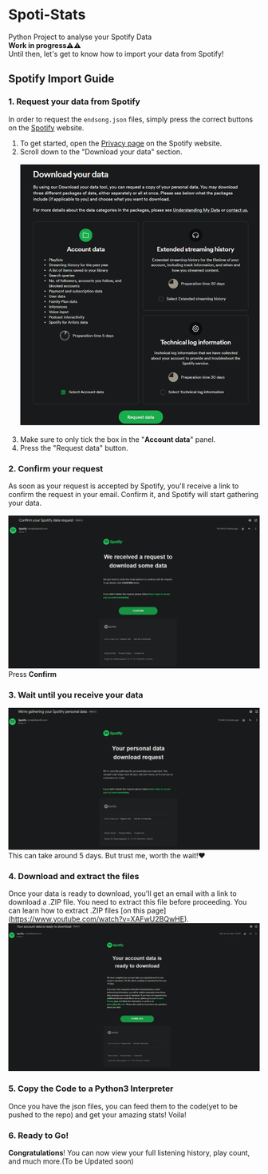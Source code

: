 # Spoti-Stats
 Python Project to analyse your Spotify Data<br>
 **Work in progress⚠⚠**<br>
 Until then, let's get to know how to import your data from Spotify!

 ## Spotify Import Guide
 ### **1. Request your data from Spotify**<br>
 In order to request the ```endsong.json``` files, simply press the correct buttons on the [Spotify](https://open.spotify.com/) website.
   1.  To get started, open the [Privacy page](https://www.spotify.com/account/privacy/) on the Spotify website.
   2.  Scroll down to the "Download your data" section.<br><br>
   ![preview](preview.png)<br><br>
   3.  Make sure to only tick the box in the "**Account data**" panel. 
   4.  Press the "Request data" button.
### **2. Confirm your request**<br>
As soon as your request is accepted by Spotify, you'll receive a link to confirm the request in your email. Confirm it, and Spotify will start gathering your data.<br><br>
![preview](email-preview.png)<br>
Press **Confirm**
### **3. Wait until you receive your data**<br>
![preview](email2-preview.png)<br>
This can take around 5 days. But trust me, worth the wait!♥<br>
### **4. Download and extract the files**<br>
Once your data is ready to download, you'll get an email with a link to download a .ZIP file. You need to extract this file before proceeding. You can learn how to extract .ZIP files [on this page]<br>(https://www.youtube.com/watch?v=XAFwU2BQwHE).<br>
![preview](email3-preview.png)<br>
### **5. Copy the Code to a Python3 Interpreter**<br>
Once you have the json files, you can feed them to the code(yet to be pushed to the repo) and get your amazing stats! Voila!
### **6. Ready to Go!** <br>
**Congratulations**! You can now view your full listening history, play count, and much more.(To be Updated soon)

